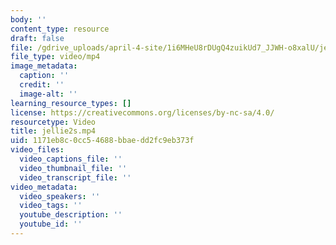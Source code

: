 ```yaml
---
body: ''
content_type: resource
draft: false
file: /gdrive_uploads/april-4-site/1i6MHeU8rDUgQ4zuikUd7_JJWH-o8xalU/jellie2s.mp4
file_type: video/mp4
image_metadata:
  caption: ''
  credit: ''
  image-alt: ''
learning_resource_types: []
license: https://creativecommons.org/licenses/by-nc-sa/4.0/
resourcetype: Video
title: jellie2s.mp4
uid: 1171eb8c-0cc5-4688-bbae-dd2fc9eb373f
video_files:
  video_captions_file: ''
  video_thumbnail_file: ''
  video_transcript_file: ''
video_metadata:
  video_speakers: ''
  video_tags: ''
  youtube_description: ''
  youtube_id: ''
---
```

